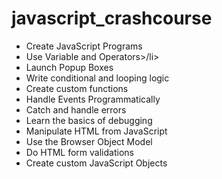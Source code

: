 # javascript_crashcourse

<ul>
  <li>Create JavaScript Programs</li>
<li>Use Variable and Operators>/li>
  <li>Launch Popup Boxes</li>
  <li>Write conditional and looping logic</li>
  <li>Create custom functions</li>
  <li>Handle Events Programmatically</li>
  <li>Catch and handle errors</li>
  <li>Learn the basics of debugging</li>
  <li>Manipulate HTML from JavaScript</li>
  <li>Use the Browser Object Model</li>
  <li>Do HTML form validations</li>
  <li>Create custom JavaScript Objects</li>
 </ul>
